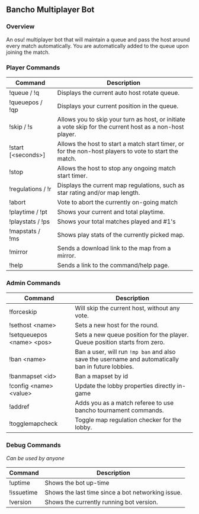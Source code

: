 ## Bancho Multiplayer Bot

### Overview
An osu! multiplayer bot that will maintain a queue and pass the host around every match automatically. You are automatically added to the queue upon joining the match. 

### Player Commands

| Command              | Description |
|----------------------| ----------- |
| !queue / !q          | Displays the current auto host rotate queue. |
| !queuepos / !qp      | Displays your current position in the queue. |
| !skip / !s           | Allows you to skip your turn as host, or initiate a vote skip for the current host as a non-host player. |
| !start [\<seconds\>] | Allows the host to start a match start timer, or for the non-host players to vote to start the match. |
| !stop                | Allows the host to stop any ongoing match start timer. |
| !regulations / !r    | Displays the current map regulations, such as star rating and/or map length. |
| !abort               | Vote to abort the currently on-going match |
| !playtime / !pt      | Shows your current and total playtime. |
| !playstats / !ps     | Shows your total matches played and #1's |
| !mapstats / !ms      | Shows play stats of the currently picked map. |
| !mirror              | Sends a download link to the map from a mirror. |
| !help                | Sends a link to the command/help page. |

### Admin Commands

| Command                       | Description                                                                                        |
|-------------------------------|----------------------------------------------------------------------------------------------------|
| !forceskip                    | Will skip the current host, without any vote.                                                      |
| !sethost \<name\>             | Sets a new host for the round.                                                                     |
| !setqueuepos \<name\> \<pos\> | Sets a new queue position for the player. Queue position starts from zero.                         |
| !ban \<name\>                 | Ban a user, will run `!mp ban` and also save the username and automatically ban in future lobbies. |
| !banmapset \<id\>             | Ban a mapset by id                                                                                 |
| !config \<name\> \<value\>    | Update the lobby properties directly in-game                                                       
| !addref		                     | Adds you as a match referee to use bancho tournament commands.                                     |
| !togglemapcheck               | Toggle map regulation checker for the lobby.                                                       |

### Debug Commands
*Can be used by anyone*

| Command               | Description |
| -----------           | ----------- |
| !uptime               | Shows the bot up-time |
| !issuetime            | Shows the last time since a bot networking issue. |
| !version              | Shows the currently running bot version. |
